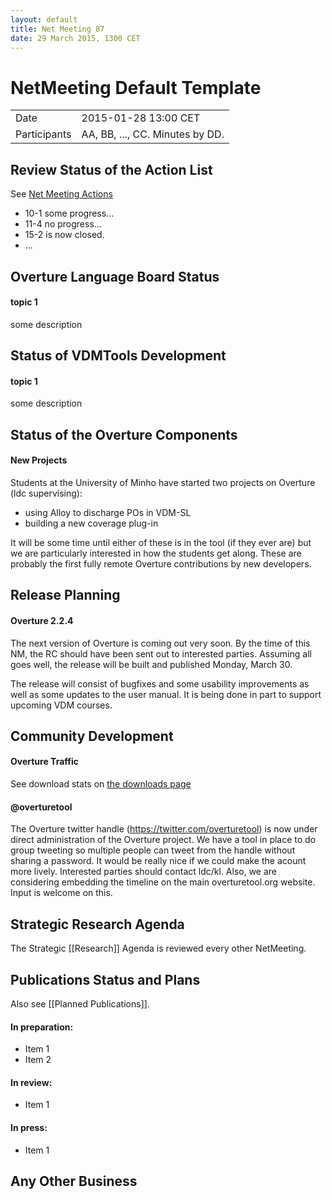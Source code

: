 ```yaml
---
layout: default
title: Net Meeting 87
date: 29 March 2015, 1300 CET
---
```


<script src="http://code.jquery.com/jquery-1.11.1.min.js">
</script>
<script src="/javascripts/edit.js"></script>
<script>setEditButonNm();</script>

# NetMeeting Default Template

|||
|---|---|
| Date | 2015-01-28 13:00 CET |
| Participants | AA, BB, ..., CC.  Minutes by DD. |


## Review Status of the Action List

See [Net Meeting Actions](actions.html)

* 10-1 some progress...
* 11-4 no progress...
* 15-2 is now closed.
* ...


## Overture Language Board Status

#### topic 1

some description


## Status of VDMTools Development

#### topic 1

some description


##  Status of the Overture Components

#### New Projects
Students at the University of Minho have started two projects on Overture (ldc supervising): 

* using Alloy to discharge POs in VDM-SL
* building a new coverage plug-in

It will be some time until either of these is in the tool (if they ever are) but we are particularly interested in how the students get along. These are probably the first fully remote Overture contributions by new developers.


##  Release Planning

#### Overture 2.2.4

The next version of Overture is coming out very soon. By the time of this NM, the RC should have been sent out to interested parties. Assuming all goes well, the release will be built and published Monday, March 30.

The release will consist of bugfixes and some usability improvements as well as some updates to the user manual. It is being done in part to support upcoming VDM courses.


##  Community Development

#### Overture Traffic

See download stats on [the downloads page](http://overturetool.org/download/)

#### @overturetool
The Overture twitter handle (https://twitter.com/overturetool) is now under direct administration of the Overture project. We have a tool in place to do group tweeting so multiple people can tweet from the handle without sharing a password. It would be really nice if we could make the acount more lively. Interested parties should contact ldc/kl. Also, we are considering embedding the timeline on the main overturetool.org website. Input is welcome on this.





##  Strategic Research Agenda

The Strategic [[Research]] Agenda is reviewed every other NetMeeting.


##  Publications Status and Plans

Also see [[Planned Publications]].

#### In preparation:

* Item 1
* Item 2

#### In review:

* Item 1

#### In press:

* Item 1


##  Any Other Business

<div id="edit_page_div"></div>
